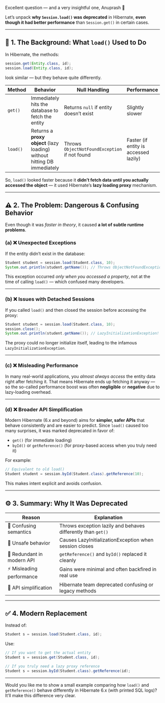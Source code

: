 Excellent question — and a very insightful one, Anuprash 👏

Let’s unpack **why `Session.load()` was deprecated** in Hibernate, **even though it had better performance** than `Session.get()` in certain cases.

---

## 🧩 1. The Background: What `load()` Used to Do

In Hibernate, the methods:

```java
session.get(Entity.class, id);
session.load(Entity.class, id);
```

look similar — but they behave quite differently.

| Method   | Behavior                                                                 | Null Handling                                 | Performance                           |
| -------- | ------------------------------------------------------------------------ | --------------------------------------------- | ------------------------------------- |
| `get()`  | Immediately hits the database to fetch the entity                        | Returns `null` if entity doesn’t exist        | Slightly slower                       |
| `load()` | Returns a **proxy object** (lazy loading) without hitting DB immediately | Throws `ObjectNotFoundException` if not found | Faster (if entity is accessed lazily) |

So, `load()` looked faster because it **didn’t fetch data until you actually accessed the object** — it used Hibernate’s **lazy loading proxy** mechanism.

---

## ⚠️ 2. The Problem: Dangerous & Confusing Behavior

Even though it was *faster in theory*, it caused **a lot of subtle runtime problems**.

### (a) ❌ Unexpected Exceptions

If the entity didn’t exist in the database:

```java
Student student = session.load(Student.class, 10);
System.out.println(student.getName()); // Throws ObjectNotFoundException
```

This exception occurred *only when you accessed a property*, not at the time of calling `load()` — which confused many developers.

---

### (b) ❌ Issues with Detached Sessions

If you called `load()` and then closed the session before accessing the proxy:

```java
Student student = session.load(Student.class, 10);
session.close();
System.out.println(student.getName()); // LazyInitializationException!
```

The proxy could no longer initialize itself, leading to the infamous `LazyInitializationException`.

---

### (c) ❌ Misleading Performance

In many real-world applications, you *almost always access* the entity data right after fetching it.
That means Hibernate ends up fetching it anyway — so the so-called performance boost was often **negligible** or **negative** due to lazy-loading overhead.

---

### (d) ❌ Broader API Simplification

Modern Hibernate (6.x and beyond) aims for **simpler, safer APIs** that behave consistently and are easier to predict.
Since `load()` caused too many surprises, it was marked deprecated in favor of:

* `get()` (for immediate loading)
* `byId()` or `getReference()` (for proxy-based access when you truly need it)

For example:

```java
// Equivalent to old load()
Student student = session.byId(Student.class).getReference(10);
```

This makes intent explicit and avoids confusion.

---

## ⚙️ 3. Summary: Why It Was Deprecated

| Reason                     | Explanation                                                  |
| -------------------------- | ------------------------------------------------------------ |
| 🧠 Confusing semantics     | Throws exception lazily and behaves differently than `get()` |
| 🚫 Unsafe behavior         | Causes LazyInitializationException when session closes       |
| 🧩 Redundant in modern API | `getReference()` and `byId()` replaced it cleanly            |
| ⚡ Misleading performance   | Gains were minimal and often backfired in real use           |
| 🔧 API simplification      | Hibernate team deprecated confusing or legacy methods        |

---

## ✅ 4. Modern Replacement

Instead of:

```java
Student s = session.load(Student.class, id);
```

Use:

```java
// If you want to get the actual entity
Student s = session.get(Student.class, id);

// If you truly need a lazy proxy reference
Student s = session.byId(Student.class).getReference(id);
```

---

Would you like me to show a small example comparing how `load()` and `getReference()` behave differently in Hibernate 6.x (with printed SQL logs)?
It’ll make this difference very clear.
